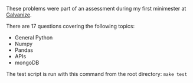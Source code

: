 These problems were part of an assessment during my first minimester at [Galvanize](http://www.galvanizeu.com/).

There are 17 questions covering the following topics:

* General Python
* Numpy
* Pandas
* APIs
* mongoDB

The test script is run with this command from the root directory:
```make test```